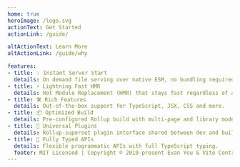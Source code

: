 ```yaml
---
home: true
heroImage: /logo.svg
actionText: Get Started
actionLink: /guide/

altActionText: Learn More
altActionLink: /guide/why

features:
- title: 💡 Instant Server Start
  details: On demand file serving over native ESM, no bundling required!
- title: ⚡️ Lightning Fast HMR
  details: Hot Module Replacement (HMR) that stays fast regardless of app size.
- title: 🛠️ Rich Features
  details: Out-of-the-box support for TypeScript, JSX, CSS and more.
- title: 📦 Optimized Build
  details: Pre-configured Rollup build with multi-page and library mode support.
- title: 🔩 Universal Plugins
  details: Rollup-superset plugin interface shared between dev and build.
- title: 🔑 Fully Typed APIs
  details: Flexible programmatic APIs with full TypeScript typing.
  footer: MIT Licensed | Copyright © 2019-present Evan You & Vite Contributors
---
```


